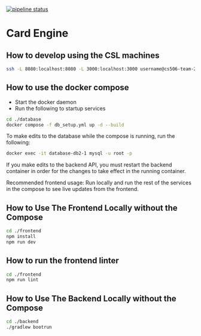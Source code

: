 [![pipeline status](https://git.doit.wisc.edu/cdis/cs/courses/cs506/sp2024/team/mondaywednesdaylecture/T_25/card-engine/badges/main/pipeline.svg)](https://git.doit.wisc.edu/cdis/cs/courses/cs506/sp2024/team/mondaywednesdaylecture/T_25/card-engine/-/commits/main)

# Card Engine

## How to develop using the CSL machines

```bash
ssh -L 8080:localhost:8080 -L 3000:localhost:3000 username@cs506-team-25.cs.wisc.edu
```

## How to use the docker compose

* Start the docker daemon
* Run the following to startup services

```bash
cd ./database
docker compose -f db_setup.yml up -d --build
```

To make edits to the database while the compose is running, run the following:

```bash
docker exec -it database-db2-1 mysql -u root -p
```

If you make edits to the backend API, you must restart the backend container in order for the changes to take effect in the running container.

Recommended frontend usage: Run locally and run the rest of the services in the compose to see live updates from the frontend.

## How to Use The Frontend Locally without the Compose

```bash
cd ./frontend
npm install
npm run dev
```

## How to run the frontend linter

```bash
cd ./frontend
npm run lint
```

## How to Use The Backend Locally without the Compose

```bash
cd ./backend
./gradlew bootrun
```
